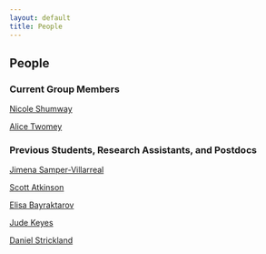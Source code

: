 ```yaml
---
layout: default
title: People
---
```


## People  

### Current Group Members 
<a href ="https://sees.uq.edu.au/profile/4554/nicole-shumway" target="_blank">Nicole Shumway </a>  

<a href ="https://www.linkedin.com/in/alice-twomey-55378038/" target="_blank">Alice Twomey </a>   

### Previous Students, Research Assistants, and Postdocs 
<a href ="http://www.cimar.ucr.ac.cr/en/staff/scientists/jimena-samper-villarreal,-phd.html" target="_blank">Jimena Samper-Villarreal </a>

<a href ="http://possinghamlab.org/people-new/all-lab-members/567-scott-atkinson.html">Scott Atkinson </a>

<a href ="http://possinghamlab.org/people-new/all-lab-members/553-elisa-bayraktarov.html">Elisa Bayraktarov </a>

<a href ="http://https://uq.academia.edu/JudeKeyse">Jude Keyes </a>

<a href ="http://www.web.uwa.edu.au/__data/assets/pdf_file/0011/1637552/Strickland_2010.pdf">Daniel Strickland </a>

